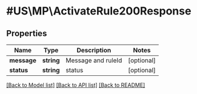 # #US\MP\ActivateRule200Response

## Properties

Name | Type | Description | Notes
------------ | ------------- | ------------- | -------------
**message** | **string** | Message and ruleId | [optional]
**status** | **string** | status | [optional]


[[Back to Model list]](../) [[Back to API list]](../../Api/US/MP) [[Back to README]](../../README.md)
